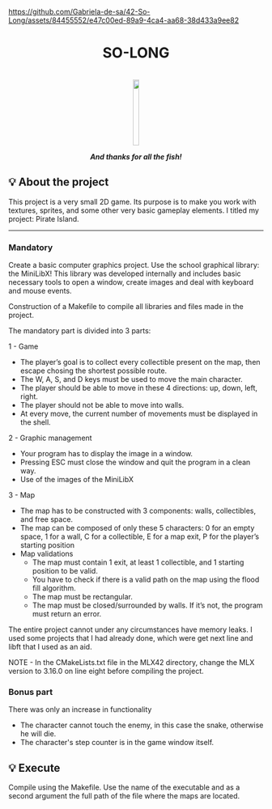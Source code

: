 https://github.com/Gabriela-de-sa/42-So-Long/assets/84455552/e47c00ed-89a9-4ca4-aa68-38d433a9ee82

<h1 align="center">
	SO-LONG
</h1>
<div align="center">
	<br>
  <img  height="130em"  width="15%" src="https://raw.githubusercontent.com/ayogun/42-project-badges/refs/heads/main/badges/so_longm.png" />
    <br>
</div>
<p align="center">
	<b><i>And thanks for all the fish!</i></b><br>
</p>

## 💡 About the project

This project is a very small 2D game. Its purpose is to make you work with textures, sprites, and some other very basic gameplay elements.
I titled my project: Pirate Island.

---

### Mandatory

Create a basic computer graphics project. 
Use the school graphical library: the MiniLibX! This library was
developed internally and includes basic necessary tools to open a window, create images
and deal with keyboard and mouse events.

Construction of a Makefile to compile all libraries and files made in the project.

The mandatory part is divided into 3 parts:

1 - Game

  - The player’s goal is to collect every collectible present on the map, then escape chosing the shortest possible route.
  - The W, A, S, and D keys must be used to move the main character.
  - The player should be able to move in these 4 directions: up, down, left, right.
  - The player should not be able to move into walls.
  - At every move, the current number of movements must be displayed in the shell.

2 - Graphic management

   - Your program has to display the image in a window.
   - Pressing ESC must close the window and quit the program in a clean way.
   - Use of the images of the MiniLibX

3 - Map

  - The map has to be constructed with 3 components: walls, collectibles, and free space.
  - The map can be composed of only these 5 characters:
    0 for an empty space,
    1 for a wall,
    C for a collectible,
    E for a map exit,
    P for the player’s starting position
  - Map validations
    - The map must contain 1 exit, at least 1 collectible, and 1 starting position to be valid.
    - You have to check if there is a valid path on the map using the flood fill algorithm.
    - The map must be rectangular.
    - The map must be closed/surrounded by walls. If it’s not, the program must return an error.

The entire project cannot under any circumstances have memory leaks.
I used some projects that I had already done, which were get next line and libft that I used as an aid.

NOTE - In the CMakeLists.txt file in the MLX42 directory, change the MLX version to 3.16.0 on line eight before compiling the project.

### Bonus part

There was only an increase in functionality

- The character cannot touch the enemy, in this case the snake, otherwise he will die.
- The character's step counter is in the game window itself.

## 💡 Execute

Compile using the Makefile. Use the name of the executable and as a second argument the full path of the file where the maps are located.

